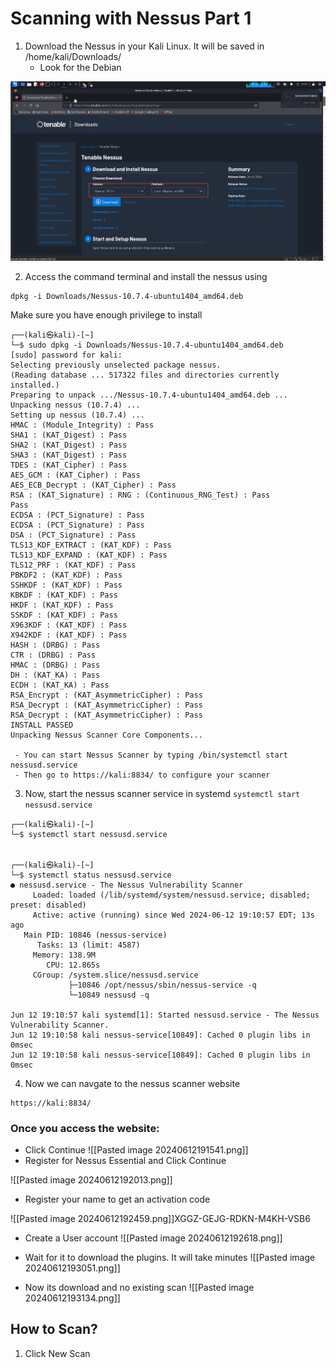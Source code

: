 

# Scanning with Nessus Part 1

1. Download the Nessus in your Kali Linux. It will be saved in /home/kali/Downloads/
	- Look for the Debian

![Alt](../Images/Nessus_Debian.png)

2. Access the command terminal and install the nessus using 

```
dpkg -i Downloads/Nessus-10.7.4-ubuntu1404_amd64.deb
```

Make sure you have enough privilege to install

```
┌──(kali㉿kali)-[~]
└─$ sudo dpkg -i Downloads/Nessus-10.7.4-ubuntu1404_amd64.deb
[sudo] password for kali: 
Selecting previously unselected package nessus.
(Reading database ... 517322 files and directories currently installed.)
Preparing to unpack .../Nessus-10.7.4-ubuntu1404_amd64.deb ...
Unpacking nessus (10.7.4) ...
Setting up nessus (10.7.4) ...
HMAC : (Module_Integrity) : Pass
SHA1 : (KAT_Digest) : Pass
SHA2 : (KAT_Digest) : Pass
SHA3 : (KAT_Digest) : Pass
TDES : (KAT_Cipher) : Pass
AES_GCM : (KAT_Cipher) : Pass
AES_ECB_Decrypt : (KAT_Cipher) : Pass
RSA : (KAT_Signature) : RNG : (Continuous_RNG_Test) : Pass
Pass
ECDSA : (PCT_Signature) : Pass
ECDSA : (PCT_Signature) : Pass
DSA : (PCT_Signature) : Pass
TLS13_KDF_EXTRACT : (KAT_KDF) : Pass
TLS13_KDF_EXPAND : (KAT_KDF) : Pass
TLS12_PRF : (KAT_KDF) : Pass
PBKDF2 : (KAT_KDF) : Pass
SSHKDF : (KAT_KDF) : Pass
KBKDF : (KAT_KDF) : Pass
HKDF : (KAT_KDF) : Pass
SSKDF : (KAT_KDF) : Pass
X963KDF : (KAT_KDF) : Pass
X942KDF : (KAT_KDF) : Pass
HASH : (DRBG) : Pass
CTR : (DRBG) : Pass
HMAC : (DRBG) : Pass
DH : (KAT_KA) : Pass
ECDH : (KAT_KA) : Pass
RSA_Encrypt : (KAT_AsymmetricCipher) : Pass
RSA_Decrypt : (KAT_AsymmetricCipher) : Pass
RSA_Decrypt : (KAT_AsymmetricCipher) : Pass
INSTALL PASSED
Unpacking Nessus Scanner Core Components...

 - You can start Nessus Scanner by typing /bin/systemctl start nessusd.service
 - Then go to https://kali:8834/ to configure your scanner

```

3. Now, start the nessus scanner service in systemd `systemctl start nessusd.service`

```
┌──(kali㉿kali)-[~]
└─$ systemctl start nessusd.service

                                                                                                                                                                                                                   
┌──(kali㉿kali)-[~]
└─$ systemctl status nessusd.service
● nessusd.service - The Nessus Vulnerability Scanner
     Loaded: loaded (/lib/systemd/system/nessusd.service; disabled; preset: disabled)
     Active: active (running) since Wed 2024-06-12 19:10:57 EDT; 13s ago
   Main PID: 10846 (nessus-service)
      Tasks: 13 (limit: 4587)
     Memory: 138.9M
        CPU: 12.865s
     CGroup: /system.slice/nessusd.service
             ├─10846 /opt/nessus/sbin/nessus-service -q
             └─10849 nessusd -q

Jun 12 19:10:57 kali systemd[1]: Started nessusd.service - The Nessus Vulnerability Scanner.
Jun 12 19:10:58 kali nessus-service[10849]: Cached 0 plugin libs in 0msec
Jun 12 19:10:58 kali nessus-service[10849]: Cached 0 plugin libs in 0msec

```

4. Now we can navgate to the nessus scanner website 

```
https://kali:8834/
```

### Once you access the website:

- Click Continue
![[Pasted image 20240612191541.png]]
- Register for Nessus Essential and Click Continue

![[Pasted image 20240612192013.png]]

- Register your name to get an activation code

![[Pasted image 20240612192459.png]]XGGZ-GEJG-RDKN-M4KH-VSB6

- Create a User account
![[Pasted image 20240612192618.png]]

- Wait for it to download the plugins. It will take minutes
![[Pasted image 20240612193051.png]]

- Now its download and no existing scan
![[Pasted image 20240612193134.png]]


## How to Scan?

1. Click New Scan
